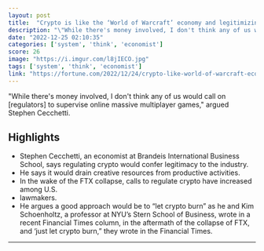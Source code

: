 ```yaml
---
layout: post
title:  "Crypto is like the ‘World of Warcraft’ economy and legitimizing it with regulations would hurt the financial system, says economist"
description: "\"While there's money involved, I don't think any of us would call on [regulators] to supervise online massive multiplayer games,\" argued Stephen Cecchetti."
date: "2022-12-25 02:10:35"
categories: ['system', 'think', 'economist']
score: 26
image: "https://i.imgur.com/l8jIECO.jpg"
tags: ['system', 'think', 'economist']
link: "https://fortune.com/2022/12/24/crypto-like-world-of-warcraft-economy-regulations-would-legitimize-warns-stephen-cecchetti/"
---
```


\"While there's money involved, I don't think any of us would call on [regulators] to supervise online massive multiplayer games,\" argued Stephen Cecchetti.

## Highlights

- Stephen Cecchetti, an economist at Brandeis International Business School, says regulating crypto would confer legitimacy to the industry.
- He says it would drain creative resources from productive activities.
- In the wake of the FTX collapse, calls to regulate crypto have increased among U.S.
- lawmakers.
- He argues a good approach would be to “let crypto burn” as he and Kim Schoenholtz, a professor at NYU’s Stern School of Business, wrote in a recent Financial Times column, in the aftermath of the collapse of FTX, and ‘just let crypto burn,” they wrote in the Financial Times.

---

